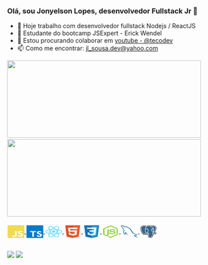 ### Olá, sou Jonyelson Lopes, desenvolvedor Fullstack Jr 👋

- 🔭 Hoje trabalho com desenvolvedor fullstack Nodejs / ReactJS
- 🌱 Estudante do bootcamp JSExpert - Erick Wendel
- 👯 Estou procurando colaborar em [youtube - @tecodev](https://www.youtube.com/channel/UCVFoQbSA_ASAwqw26oL0h7w)
- 📫 Como me encontrar: jl_sousa.dev@yahoo.com



<div>
  <a href="https://github.com/JL-Sousa">
 <img height="180em" width="450em" src="https://github-readme-stats.vercel.app/api?username=JL-Sousa&&show_icons=true&title_color=FF4500&icon_color=bb2acf&text_color=daf7dc&bg_color=000000&include_all_commits=true&count_private=true">
  <img height="180em" width="450em" src="https://github-readme-stats.vercel.app/api/top-langs/?username=JL-Sousa&layout=compact&langs_count=7&theme=dracula&title_color=FF4500&icon_color=bb2acf&text_color=daf7dc&bg_color=000000"/>
</div>
  
<div style="display: inline_block"><br>
  <img align="center" alt="JLSousa-Js" height="30" width="40" src="https://raw.githubusercontent.com/devicons/devicon/master/icons/javascript/javascript-plain.svg">
  <img align="center" alt="JLSousa-Ts" height="30" width="40" src="https://raw.githubusercontent.com/devicons/devicon/master/icons/typescript/typescript-plain.svg">
  <img align="center" alt="JLSousa-React" height="30" width="40" src="https://raw.githubusercontent.com/devicons/devicon/master/icons/react/react-original.svg">
  <img align="center" alt="JLSousa-HTML" height="30" width="40" src="https://raw.githubusercontent.com/devicons/devicon/master/icons/html5/html5-original.svg">
  <img align="center" alt="JLSousa-CSS" height="30" width="40" src="https://raw.githubusercontent.com/devicons/devicon/master/icons/css3/css3-original.svg">
  <img align="center" alt="JLSousa-CSS" height="30" width="40" src="https://raw.githubusercontent.com/devicons/devicon/master/icons/nodejs/nodejs-original.svg">
  <img align="center" alt="JLSousa-CSS" height="30" width="40" src="https://raw.githubusercontent.com/devicons/devicon/master/icons/mysql/mysql-original.svg">
  <img align="center" alt="JLSousa-CSS" height="30" width="40" src="https://raw.githubusercontent.com/devicons/devicon/master/icons/postgresql/postgresql-original.svg">
</div>
  
  ##
  
  <div>
  <a href = "mailto:jonyelson20@gmail.com"><img src="https://img.shields.io/badge/-Gmail-%23333?style=for-the-badge&logo=gmail&logoColor=white" target="_blank"></a>
  <a href="https://www.linkedin.com/in/jonyelson-ls-dev/" target="_blank"><img src="https://img.shields.io/badge/-LinkedIn-%230077B5?style=for-the-badge&logo=linkedin&logoColor=white" target="_blank"></a> 
  <div/>

